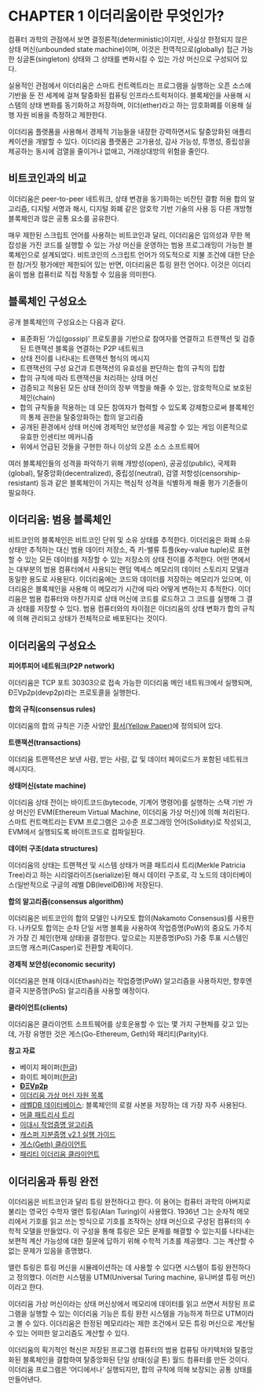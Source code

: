 # CHAPTER 1 이더리움이란 무엇인가?

컴퓨터 과학의 관점에서 보면 결정론적(deterministic)이지만, 사실상 한정되지 않은 상태 머신(unbounded state machine)이며, 이것은 전역적으로(globally) 접근 가능한 싱글톤(singleton) 상태와 그 상태를 변화시킬 수 있는 가상 머신으로 구성되어 있다.

실용적인 관점에서 이더리움은 스마트 컨트랙트라는 프로그램을 실행하는 오픈 소스에 기반을 둔 전 세계에 걸쳐 탈중화된 컴퓨팅 인프라스트럭처이다. 블록체인을 사용해 시스템의 상태 변화를 동기화하고 저장하며, 이더(ether)라고 하는 암호화폐를 이용해 실행 자원 비용을 측정하고 제한한다.

이더리움 플랫폼을 사용해서 경제적 기능들을 내장한 강력하면서도 탈중앙화된 애플리케이션을 개발할 수 있다. 이더리움 플랫폼은 고가용성, 감사 가능성, 투명성, 중립성을 제공하는 동시에 검열을 줄이거나 없애고, 거래상대방의 위험을 줄인다.

## 비트코인과의 비교

이더리움은 peer-to-peer 네트워크, 상태 변경을 동기화하는 비잔틴 결함 허용 합의 알고리즘, 디지털 서명과 해시, 디지털 화폐 같은 암호학 기반 기술의 사용 등 다른 개방형 블록체인과 많은 공통 요소를 공유한다.

매우 제한된 스크립트 언어를 사용하는 비트코인과 달리, 이더리움은 임의성과 무한 복잡성을 가진 코드를 실행할 수 있는 가상 머신을 운영하는 범용 프로그래밍이 가능한 블록체인으로 설계되었다. 비트코인의 스크립트 언어가 의도적으로 지불 조건에 대한 단순한 참/거짓 평가에만 제한되어 있는 반면, 이더리움은 튜링 완전 언어다. 이것은 이더리움이 범용 컴퓨터로 직접 작동할 수 있음을 의미한다.

## 블록체인 구성요소

공개 블록체인의 구성요소는 다음과 같다.

- 표준화된 ‘가십(gossip)’ 프로토콜을 기반으로 참여자를 연결하고 트랜잭션 및 검증된 트랜잭션 블록을 연결하는 P2P 네트워크
- 상태 전이를 나타내는 트랜잭션 형식의 메시지
- 트랜잭션의 구성 요건과 트랜잭션의 유효성을 판단하는 합의 규칙의 집합
- 합의 규칙에 따라 트랜잭션을 처리하는 상태 머신
- 검증되고 적용된 모든 상태 전이의 장부 역할을 해줄 수 있는, 암호학적으로 보호된 체인(chain)
- 합의 규칙들을 적용하는 데 모든 참여자가 협력할 수 있도록 강제함으로써 블록체인의 통제 권한을 탈중앙화하는 합의 알고리즘
- 공개된 환경에서 상태 머신에 경제적인 보안성을 제공할 수 있는 게임 이론적으로 유효한 인센티브 메커니즘
- 위에서 언급된 것들을 구현한 하나 이상의 오픈 소스 소프트웨어

여러 블록체인들의 성격을 파악하기 위해 개방성(open), 공공성(public), 국제화(global), 탈중앙화(decentralized), 중립성(neutral), 검열 저항성(censorship-resistant) 등과 같은 블록체인이 가지는 핵심적 성격을 식별하게 해줄 평가 기준들이 필요하다.

## 이더리움: 범용 블록체인

비트코인의 블록체인은 비트코인 단위 및 소유 상태를 추적한다. 이더리움은 화폐 소유 상태만 추적하는 대신 범용 데이터 저장소, 즉 키-밸류 튜플(key-value tuple)로 표현할 수 있는 모든 데이터를 저장할 수 있는 저장소의 상태 전이를 추적한다. 어떤 면에서는 대부분의 범용 컴퓨터에서 사용되는 랜덤 액세스 메모리의 데이터 스토리지 모델과 동일한 용도로 사용된다. 이더리움에는 코드와 데이터를 저장하는 메모리가 있으며, 이더리움은 블록체인을 사용해 이 메모리가 시간에 따라 어떻게 변하는지 추적한다. 이더리움은 범용 컴퓨터와 마찬가지로 상태 머신에 코드를 로드하고 그 코드를 실행해 그 결과 상태를 저장할 수 있다. 범용 컴퓨터와의 차이점은 이더리움의 상태 변화가 합의 규칙에 의해 관리되고 상태가 전체적으로 배포된다는 것이다.

## 이더리움의 구성요소

**피어투피어 네트워크(P2P network)**

이더리움은 TCP 포트 30303으로 접속 가능한 이더리움 메인 네트워크에서 실행되며, ÐΞVp2p(devp2p)라는 프로토콜을 실행한다.

**합의 규칙(consensus rules)**

이더리움의 합의 규칙은 기준 사양인 [황서(Yellow Paper)](https://bit.ly/2G2RBFD)에 정의되어 있다.

**트랜잭션(transactions)**

이더리움 트랜잭션은 보낸 사람, 받는 사람, 값 및 데이터 페이로드가 포함된 네트워크 메시지다.

**상태머신(state machine)**

이더리움 상태 전이는 바이트코드(bytecode, 기계어 명령어)를 실행하는 스택 기반 가상 머신인 EVM(Ethereum Virtual Machine, 이더리움 가상 머신)에 의해 처리된다. 스마트 컨트랙트라는 EVM 프로그램은 고수준 프로그래밍 언어(Solidity)로 작성되고, EVM에서 실행되도록 바이트코드로 컴파일된다.

**데이터 구조(data structures)**

이더리움의 상태는 트랜잭션 및 시스템 상태가 머클 패트리샤 트리(Merkle Patricia Tree)라고 하는 시리얼라이즈(serialize)된 해시 데이터 구조로, 각 노드의 데이터베이스(일반적으로 구글의 레벨 DB(levelDB))에 저장된다.

**합의 알고리즘(consensus algorithm)**

이더리움은 비트코인의 합의 모델인 나카모토 합의(Nakamoto Consensus)를 사용한다. 나카모토 합의는 순차 단일 서명 블록을 사용하여 작업증명(PoW)의 중요도 가주치가 가장 긴 체인(현재 상태)을 결정한다. 앞으로는 지분증명(PoS) 가중 투표 시스템인 코드명 캐스퍼(Casper)로 전환할 계획이다.

**경제적 보안성(economic security)**

이더리움은 현재 이대시(Ethash)라는 작업증명(PoW) 알고리즘을 사용하지만, 향후엔 결국 지분증명(PoS) 알고리즘을 사용할 예정이다.

**클라이언트(clients)**

이더리움은 클라이언트 소프트웨어를 상호운용할 수 있는 몇 가지 구현체를 갖고 있는데, 가장 유명한 것은 게스(Go-Ethereum, Geth)와 패리티(Parity)다.

**참고 자료**

- 베이지 페이퍼([한글](https://github.com/Onther-Tech/ethereum-beigepaper-korea))
- 화이트 페이퍼([한글](https://github.com/ethereum/wiki/wiki/%5BKorean%5D-White-Paper))
- **[ÐΞVp2p](https://github.com/ethereum/wiki/wiki/%C3%90%CE%9EVp2p-Wire-Protocol)**
- [이더리움 가상 머신 자원 목록](https://github.com/ethereum/wiki/wiki/Ethereum-Virtual-Machine-(EVM)-Awesome-List)
- [레벨DB 데이터베이스](https://github.com/google/leveldb): 블록체인의 로컬 사본을 저장하는 데 가장 자주 사용된다.
- [머클 패트리샤 트리](https://github.com/ethereum/wiki/wiki/Patricia-Tree)
- [이대시 작업증명 알고리즘](https://github.com/ethereum/wiki/wiki/Ethash)
- [캐스퍼 지분증명 v2.1 실행 가이드](https://github.com/ethereum/research/wiki/Casper-Version-2.1-Implementation-Guide)
- [게스(Geth) 클라이언트](https://geth.ethereum.org/)
- [패리티 이더리움 클라이언트](https://www.parity.io/)

## 이더리움과 튜링 완전

이더리움은 비트코인과 달리 튜링 완전하다고 한다. 이 용어는 컴퓨터 과학의 아버지로 불리는 영국인 수학자 앨런 튜링(Alan Turing)이 사용했다. 1936년 그는 순차적 메모리에서 기호를 읽고 쓰는 방식으로 기호를 조작하는 상태 머신으로 구성된 컴퓨터의 수학적 모델을 만들었다. 이 구성을 통해 튜링은 모든 문제를 해결할 수 있는지를 나타내는 보편적 계산 가능성에 대한 질문에 답하기 위해 수학적 기초를 제공했다. 그는 계산할 수 없는 문제가 있음을 증명했다. 

앨런 튜링은 튜링 머신을 시뮬레이션하는 데 사용할 수 있다면 시스템이 튜링 완전하다고 정의했다. 이러한 시스템을 UTM(Universal Turing machine, 유니버셜 튜링 머신)이라고 한다.

이더리움 가상 머신이라는 상태 머신상에서 메모리에 데이터를 읽고 쓰면서 저장된 프로그램을 실행할 수 있는 이더리움 기능은 튜링 완전 시스템을 가능하게 하므로 UTM이라고 볼 수 있다. 이더리움은 한정된 메모리라는 제한 조건에서 모든 튜링 머신으로 계산될 수 있는 어떠한 알고리즘도 계산할 수 있다.

이더리움의 획기적인 혁신은 저장된 프로그램 컴퓨터의 범용 컴퓨팅 아키텍처와 탈중앙화된 블록체인을 결합하여 탈중앙화된 단일 상태(싱글 톤) 월드 컴퓨터를 만든 것이다. 이더리움 프로그램은 ‘어디에서나’ 실행되지만, 합의 규칙에 의해 보장되는 공통 상태를 만들어낸다.
